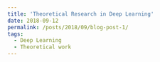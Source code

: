```yaml
---
title: 'Theoretical Research in Deep Learning'
date: 2018-09-12
permalink: /posts/2018/09/blog-post-1/
tags:
  - Deep Learning
  - Theoretical work
---
```


